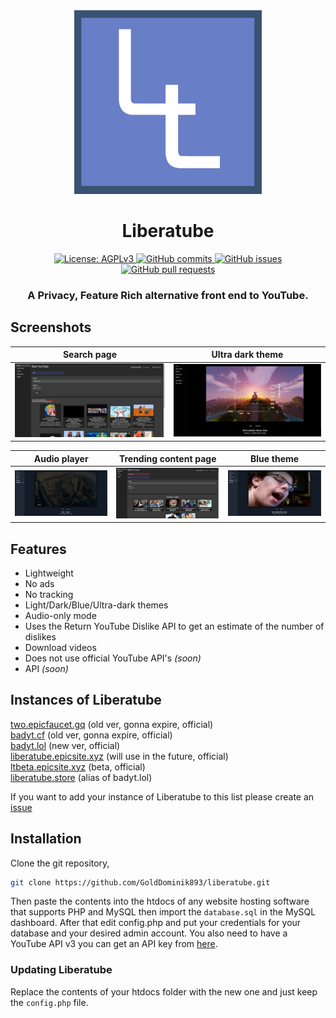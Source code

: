 <div align="center">
<img src="/screenshots/lt.png" width="300px">
    <h1> Liberatube </h1>

<a href="https://www.gnu.org/licenses/agpl-3.0.en.html">
    <img alt="License: AGPLv3" src="https://shields.io/badge/License-MIT%20-blue.svg">
  </a>
  <a href="https://github.com/iv-org/invidious/commits/master">
    <img alt="GitHub commits" src="https://img.shields.io/github/commit-activity/y/golddominik893/liberatube?color=red&label=commits">
  </a>
  <a href="https://github.com/iv-org/invidious/issues">
    <img alt="GitHub issues" src="https://img.shields.io/github/issues/golddominik893/liberatube?color=important">
  </a>
  <a href="https://github.com/iv-org/invidious/pulls">
    <img alt="GitHub pull requests" src="https://img.shields.io/github/issues-pr/golddominik893/liberatube?color=blueviolet">
  </a>
  
  <h3> A Privacy, Feature Rich alternative front end to YouTube. </h3>
</div>

## Screenshots

| Search page                         | Ultra dark theme               |
|-------------------------------------|-------------------------------------|
| ![](screenshots/search-page.png)    | ![](screenshots/ultra-dark-theme.png) |

| Audio player                         | Trending content page               | Blue theme      |
|-------------------------------------|-------------------------------------|---------------------------------------|
| ![](screenshots/audio-player.png)    | ![](screenshots/trending-content-page.png) | ![](screenshots/different-themes.png) |

## Features

- Lightweight
- No ads
- No tracking
- Light/Dark/Blue/Ultra-dark themes
- Audio-only mode 
- Uses the Return YouTube Dislike API to get an estimate of the number of dislikes
- Download videos
- Does not use official YouTube API's *(soon)*
- API *(soon)*


## Instances of Liberatube
[two.epicfaucet.gq](https://two.epicfaucet.gq) (old ver, gonna expire, official)<br>
[badyt.cf](https://badyt.cf) (old ver, gonna expire, official)<br>
[badyt.lol](https://badyt.lol) (new ver, official)<br>
[liberatube.epicsite.xyz](https://liberatube.epicsite.xyz) (will use in the future, official)<br>
[ltbeta.epicsite.xyz](https://ltbeta.epicsite.xyz) (beta, official)<br>
[liberatube.store](https://liberatube.store) (alias of badyt.lol)

If you want to add your instance of Liberatube to this list please create an [issue](https://github.com/GoldDominik893/bad-youtube/issues)

## Installation
Clone the git repository,
```bash
git clone https://github.com/GoldDominik893/liberatube.git
```
Then paste the contents into the htdocs of any website hosting software that supports PHP and MySQL then import the `database.sql` in the MySQL dashboard. After that edit config.php and put your credentials for your database and your desired admin account. You also need to have a YouTube API v3 you can get an API key from [here](https://console.cloud.google.com).

### Updating Liberatube
Replace the contents of your htdocs folder with the new one and just keep the `config.php` file.
